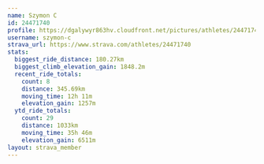 ```yaml
---
name: Szymon C
id: 24471740
profile: https://dgalywyr863hv.cloudfront.net/pictures/athletes/24471740/7213253/3/large.jpg
username: szymon-c
strava_url: https://www.strava.com/athletes/24471740
stats:
  biggest_ride_distance: 180.27km
  biggest_climb_elevation_gain: 1848.2m
  recent_ride_totals:
    count: 8
    distance: 345.69km
    moving_time: 12h 11m
    elevation_gain: 1257m
  ytd_ride_totals:
    count: 29
    distance: 1033km
    moving_time: 35h 46m
    elevation_gain: 6511m
layout: strava_member
--- 
```

